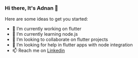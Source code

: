 ### Hi there, It's Adnan 👋

Here are some ideas to get you started:

- 🔭 I’m currently working on flutter
- 🌱 I’m currently learning node.js
- 👯 I’m looking to collaborate on flutter projects
- 🤔 I’m looking for help in flutter apps with node integration
- 📫 Reach me on [Linkedin](https://www.linkedin.com/in/adnan-ali-4328751b7/)
